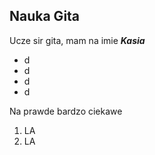 ## Nauka Gita

Ucze sir gita, mam na imie **_Kasia_**

* d
* d
* d
* d

Na prawde bardzo ciekawe

1. LA
2. LA
